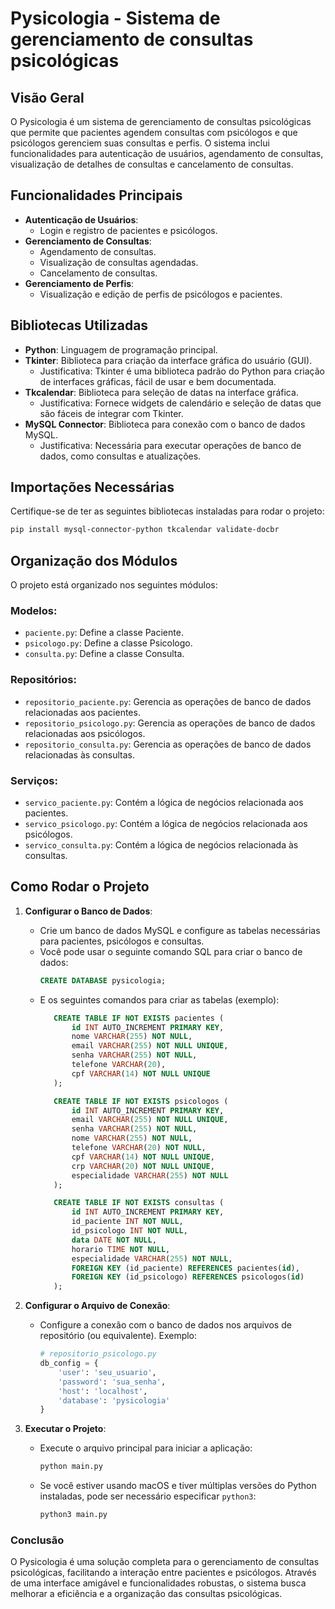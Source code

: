 
# Pysicologia - Sistema de gerenciamento de consultas psicológicas

## Visão Geral

O Pysicologia é um sistema de gerenciamento de consultas psicológicas que permite que pacientes agendem consultas com psicólogos e que psicólogos gerenciem suas consultas e perfis. O sistema inclui funcionalidades para autenticação de usuários, agendamento de consultas, visualização de detalhes de consultas e cancelamento de consultas.

## Funcionalidades Principais

- **Autenticação de Usuários**:
  - Login e registro de pacientes e psicólogos.
- **Gerenciamento de Consultas**:
  - Agendamento de consultas.
  - Visualização de consultas agendadas.
  - Cancelamento de consultas.
- **Gerenciamento de Perfis**:
  - Visualização e edição de perfis de psicólogos e pacientes.

## Bibliotecas Utilizadas

- **Python**: Linguagem de programação principal.
- **Tkinter**: Biblioteca para criação da interface gráfica do usuário (GUI).
  - Justificativa: Tkinter é uma biblioteca padrão do Python para criação de interfaces gráficas, fácil de usar e bem documentada.
- **Tkcalendar**: Biblioteca para seleção de datas na interface gráfica.
  - Justificativa: Fornece widgets de calendário e seleção de datas que são fáceis de integrar com Tkinter.
- **MySQL Connector**: Biblioteca para conexão com o banco de dados MySQL.
  - Justificativa: Necessária para executar operações de banco de dados, como consultas e atualizações.

## Importações Necessárias

Certifique-se de ter as seguintes bibliotecas instaladas para rodar o projeto:

```bash
pip install mysql-connector-python tkcalendar validate-docbr
```

## Organização dos Módulos

O projeto está organizado nos seguintes módulos:

### Modelos:

- `paciente.py`: Define a classe Paciente.
- `psicologo.py`: Define a classe Psicologo.
- `consulta.py`: Define a classe Consulta.

### Repositórios:

- `repositorio_paciente.py`: Gerencia as operações de banco de dados relacionadas aos pacientes.
- `repositorio_psicologo.py`: Gerencia as operações de banco de dados relacionadas aos psicólogos.
- `repositorio_consulta.py`: Gerencia as operações de banco de dados relacionadas às consultas.

### Serviços:

- `servico_paciente.py`: Contém a lógica de negócios relacionada aos pacientes.
- `servico_psicologo.py`: Contém a lógica de negócios relacionada aos psicólogos.
- `servico_consulta.py`: Contém a lógica de negócios relacionada às consultas.

## Como Rodar o Projeto

1. **Configurar o Banco de Dados**:
   - Crie um banco de dados MySQL e configure as tabelas necessárias para pacientes, psicólogos e consultas.
   - Você pode usar o seguinte comando SQL para criar o banco de dados:
     ```sql
     CREATE DATABASE pysicologia;
     ```
   - E os seguintes comandos para criar as tabelas (exemplo):
     ```sql
        CREATE TABLE IF NOT EXISTS pacientes (
            id INT AUTO_INCREMENT PRIMARY KEY,
            nome VARCHAR(255) NOT NULL,
            email VARCHAR(255) NOT NULL UNIQUE,
            senha VARCHAR(255) NOT NULL,
            telefone VARCHAR(20),
            cpf VARCHAR(14) NOT NULL UNIQUE
        );

        CREATE TABLE IF NOT EXISTS psicologos (
            id INT AUTO_INCREMENT PRIMARY KEY,
            email VARCHAR(255) NOT NULL UNIQUE,
            senha VARCHAR(255) NOT NULL,
            nome VARCHAR(255) NOT NULL,
            telefone VARCHAR(20) NOT NULL,
            cpf VARCHAR(14) NOT NULL UNIQUE,
            crp VARCHAR(20) NOT NULL UNIQUE,
            especialidade VARCHAR(255) NOT NULL
        );

        CREATE TABLE IF NOT EXISTS consultas (
            id INT AUTO_INCREMENT PRIMARY KEY,
            id_paciente INT NOT NULL,
            id_psicologo INT NOT NULL,
            data DATE NOT NULL,
            horario TIME NOT NULL,
            especialidade VARCHAR(255) NOT NULL,
            FOREIGN KEY (id_paciente) REFERENCES pacientes(id),
            FOREIGN KEY (id_psicologo) REFERENCES psicologos(id)
        );
     ```

2. **Configurar o Arquivo de Conexão**:
   - Configure a conexão com o banco de dados nos arquivos de repositório (ou equivalente). Exemplo:
     ```python
     # repositorio_psicologo.py
     db_config = {
         'user': 'seu_usuario',
         'password': 'sua_senha',
         'host': 'localhost',
         'database': 'pysicologia'
     }
     ```

3. **Executar o Projeto**:
   - Execute o arquivo principal para iniciar a aplicação:
     ```bash
     python main.py
     ```
    - Se você estiver usando macOS e tiver múltiplas versões do Python instaladas, pode ser necessário    especificar `python3`:
         ```bash
        python3 main.py
        ```

### Conclusão

O Pysicologia é uma solução completa para o gerenciamento de consultas psicológicas, facilitando a interação entre pacientes e psicólogos. Através de uma interface amigável e funcionalidades robustas, o sistema busca melhorar a eficiência e a organização das consultas psicológicas.
